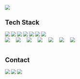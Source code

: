 <img src="https://capsule-render.vercel.app/api?type=venom&color=auto&height=300&section=header&text=Mobile%20Developer&fontSize=90" />

## Tech Stack
<div align="start">
<a href="https://developer.apple.com/kr/swift/"><img src="https://img.shields.io/badge/Android-34A853?style=flat-square&logo=Android&logoColor=white"/></a>
<a href="https://developer.apple.com/kr/swift/"><img src="https://img.shields.io/badge/IOS-000000?style=flat-square&logo=Apple&logoColor=white"/></a>
<a href="https://developer.apple.com/kr/swift/"><img src="https://img.shields.io/badge/Swift-F05138?style=flat-square&logo=Swift&logoColor=white"/></a>
<a href="https://developer.apple.com/kr/swift/"><img src="https://img.shields.io/badge/Flutter-02569B?style=flat-square&logo=Flutter&logoColor=white"/></a>
<a href="https://developer.apple.com/kr/swift/"><img src="https://img.shields.io/badge/Dart-0175C2?style=flat-square&logo=Dart&logoColor=white"/></a>
<a href="https://developer.apple.com/kr/swift/"><img src="https://img.shields.io/badge/Vue.js-4FC08D?style=flat-square&logo=Vue.js&logoColor=white"/></a>
<a href="https://developer.apple.com/kr/swift/"><img src="https://img.shields.io/badge/JS-F7DF1E?style=flat-square&logo=JavaScript&logoColor=white"/></a>
</div>
<div align="start" style="display: flex; flex-wrap: wrap; gap: 10px;">
    <a href="https://developer.apple.com/kr/swift/" style="margin-right: 10px;"><img src="https://img.shields.io/badge/CSS3-1572B6?style=flat-square&logo=CSS3&logoColor=white"/></a>
    <a href="https://developer.apple.com/kr/swift/" style="margin-right: 10px;"><img src="https://img.shields.io/badge/HTML5-E34F26?style=flat-square&logo=HTML5&logoColor=white"/></a>
    <a href="https://developer.apple.com/kr/swift/" style="margin-right: 10px;"><img src="https://img.shields.io/badge/Jira-0052CC?style=flat-square&logo=Jira&logoColor=white"/></a>
    <a href="https://developer.apple.com/kr/swift/" style="margin-right: 10px;"><img src="https://img.shields.io/badge/Gerrit-EEEEEE?style=flat-square&logo=Gerrit&logoColor=white"/></a>
    <a href="https://developer.apple.com/kr/swift/" style="margin-right: 10px;"><img src="https://img.shields.io/badge/Mattermost-0058CC?style=flat-square&logo=Mattermost&logoColor=white"/></a>
    <a href="https://developer.apple.com/kr/swift/" style="margin-right: 10px;"><img src="https://img.shields.io/badge/AndroidStudio-3DDC84?style=flat-square&logo=AndroidStudio&logoColor=white"/></a>
    <a href="https://developer.apple.com/kr/swift/"><img src="https://img.shields.io/badge/Xcode-147EFB?style=flat-square&logo=Xcode&logoColor=white"/></a>
</div>
<br>

## Contact
<div align="start">
<a href="https://100percent-me.tistory.com/"><img src="https://img.shields.io/badge/Tstory-000000?style=flat-square&logo=Tstory&logoColor=white"/></a>
<a href="https://www.instagram.com/sheep._.hy/"><img src="https://img.shields.io/badge/Instagram-E4405F?style=flat-square&logo=Instagram&logoColor=white"/></a>
<a href="mailto:smyang0220@gmail.com"><img src="https://img.shields.io/badge/smyang0220@gmail.com-EA4335?style=flat-square&logo=Gmail&logoColor=white"/></a>
</div>
